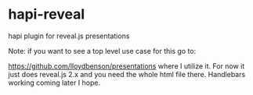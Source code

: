 # hapi-reveal

hapi plugin for reveal.js presentations

Note: if you want to see a top level use case for this go to:

https://github.com/lloydbenson/presentations where I utilize it.  For now it just does reveal.js 2.x and you need the whole html file there.  Handlebars working coming later I hope.
